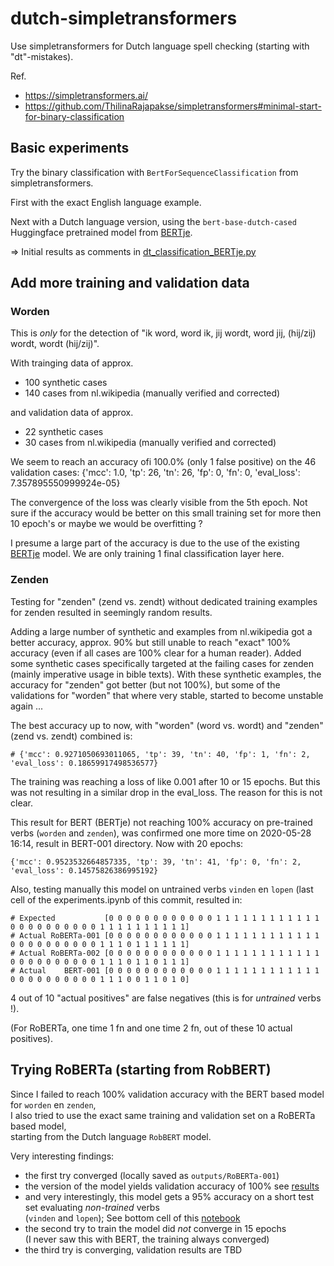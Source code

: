 # dutch-simpletransformers

Use simpletransformers for Dutch language spell checking (starting with "dt"-mistakes).

Ref.
* https://simpletransformers.ai/
* https://github.com/ThilinaRajapakse/simpletransformers#minimal-start-for-binary-classification

## Basic experiments

Try the binary classification with `BertForSequenceClassification` from simpletransformers.

First with the exact English language example.

Next with a Dutch language version, using the `bert-base-dutch-cased` Huggingface pretrained model
from [BERTje](https://github.com/wietsedv/bertje).

=> Initial results as comments in [dt_classification_BERTje.py](./src/dt_classification_BERTje.py)

## Add more training and validation data

### Worden

This is *only* for the detection of "ik word, word ik, jij wordt, word jij, (hij/zij) wordt, wordt (hij/zij)".

With trainging data of approx.

* 100 synthetic cases
* 140 cases from nl.wikipedia (manually verified and corrected)

and validation data of approx.

* 22 synthetic cases
* 30 cases from nl.wikipedia (manually verified and corrected)

We seem to reach an accuracy ofi 100.0% (only 1 false positive) on the 46 validation cases:
{'mcc': 1.0, 'tp': 26, 'tn': 26, 'fp': 0, 'fn': 0, 'eval_loss': 7.357895550999924e-05}

The convergence of the loss was clearly visible from the 5th epoch. Not sure if the accuracy would
be better on this small training set for more then 10 epoch's or maybe we would be overfitting ?

I presume a large part of the accuracy is due to the use of the existing [BERTje](https://github.com/wietsedv/bertje) model.
We are only training 1 final classification layer here.

### Zenden

Testing for "zenden" (zend vs. zendt) without dedicated training examples for zenden
resulted in seemingly random results.

Adding a large number of synthetic and examples from nl.wikipedia got a better accuracy,
approx. 90% but still unable to reach "exact" 100% accuracy (even if all cases are 100%
clear for a human reader). Added some synthetic cases specifically targeted at the failing
cases for zenden (mainly imperative usage in bible texts). With these synthetic examples,
the accuracy for "zenden" got better (but not 100%), but some of the validations for
"worden" that where very stable, started to become unstable again ...

The best accuracy up to now, with "worden" (word vs. wordt) and "zenden" (zend vs. zendt)
combined is:

`# {'mcc': 0.9271050693011065, 'tp': 39, 'tn': 40, 'fp': 1, 'fn': 2, 'eval_loss': 0.18659917498536577}`

The training was reaching a loss of like 0.001 after 10 or 15 epochs. But this was not
resulting in a similar drop in the eval_loss. The reason for this is not clear.

This result for BERT (BERTje) not reaching 100% accuracy on pre-trained verbs (`worden` and `zenden`),
was confirmed one more time on 2020-05-28 16:14, result in BERT-001 directory. Now with 20 epochs:

`{'mcc': 0.9523532664857335, 'tp': 39, 'tn': 41, 'fp': 0, 'fn': 2, 'eval_loss': 0.14575826386995192}`

Also, testing manually this model on untrained verbs `vinden` en `lopen` (last cell of the experiments.ipynb
of this commit, resulted in:

```
# Expected           [0 0 0 0 0 0 0 0 0 0 0 0 1 1 1 1 1 1 1 1 1 1 1 1 0 0 0 0 0 0 0 0 0 0 1 1 1 1 1 1 1 1 1 1]
# Actual RoBERTa-001 [0 0 0 0 0 0 0 0 0 0 0 0 1 1 1 1 1 1 1 1 1 1 1 1 0 0 0 0 0 0 0 0 0 0 1 1 1 0 1 1 1 1 1 1]
# Actual RoBERTa-002 [0 0 0 0 0 0 0 0 0 0 0 0 1 1 1 1 1 1 1 1 1 1 1 1 0 0 0 0 0 0 0 0 0 0 1 1 1 0 1 1 0 1 1 1]
# Actual    BERT-001 [0 0 0 0 0 0 0 0 0 0 0 0 1 1 1 1 1 1 1 1 1 1 1 1 0 0 0 0 0 0 0 0 0 0 1 1 1 0 0 1 1 0 1 0]
```

4 out of 10 "actual positives" are false negatives (this is for _untrained_ verbs !).

(For RoBERTa, one time 1 fn and one time 2 fn, out of these 10 actual positives).


## Trying RoBERTa (starting from RobBERT)

Since I failed to reach 100% validation accuracy with the BERT based model for `worden` en `zenden`, \
I also tried to use the exact same training and validation set on a RoBERTa based model, \
starting from the Dutch language `RobBERT` model.

Very interesting findings:
* the first try converged (locally saved as `outputs/RoBERTa-001`)
* the version of the model yields validation accuracy of 100% see [results](https://gitlab.com/spelfouten/dutch-simpletransformers/-/blob/8e7b92b782dafc63f730ac2b756602404c7c5e47/src/dt_classification_RobBERT.py#L18-105)
* and very interestingly, this model gets a 95% accuracy on a short test set evaluating _non-trained_ verbs  \
 (`vinden` and `lopen`); See bottom cell of this [notebook](https://gitlab.com/spelfouten/dutch-simpletransformers/-/blob/8e7b92b782dafc63f730ac2b756602404c7c5e47/experiments.ipynb)
* the second try to train the model did _not_ converge in 15 epochs \
  (I never saw this with BERT, the training always converged)
* the third try is converging, validation results are TBD
